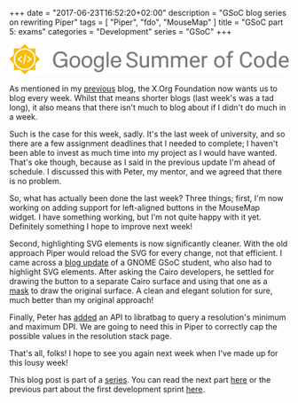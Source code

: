+++
date = "2017-06-23T16:52:20+02:00"
description = "GSoC blog series on rewriting Piper"
tags = [ "Piper", "fdo", "MouseMap" ]
title = "GSoC part 5: exams"
categories = "Development"
series = "GSoC"
+++

![GSoC logo horizontal](/img/blog/gsoc-part-1/GSoC-logo-horizontal.svg)

As mentioned in my [previous](/blog/gsoc-part-4) blog, the X.Org Foundation now
wants us to blog every week. Whilst that means shorter blogs (last week's was a
tad long), it also means that there isn't much to blog about if I didn't do much
in a week.

Such is the case for this week, sadly. It's the last week of university, and so
there are a few assignment deadlines that I needed to complete; I haven't been
able to invest as much time into my project as I would have wanted. That's oke
though, because as I said in the previous update I'm ahead of schedule. I
discussed this with Peter, my mentor, and we agreed that there is no problem.

So, what has actually been done the last week? Three things; first, I'm now
working on adding support for left-aligned buttons in the MouseMap widget. I
have something working, but I'm not quite happy with it yet. Definitely
something I hope to improve next week!

Second, highlighting SVG elements is now significantly cleaner. With the old
approach Piper would reload the SVG for every change, not that efficient. I came
across a [blog update](https://theawless.github.io/GSoC-Report-1/) of a GNOME
GSoC student, who also had to highlight SVG elements. After asking the Cairo
developers, he settled for drawing the button to a separate Cairo surface and
using that one as a [mask](https://www.cairographics.org/tutorial/#L3mask) to
draw the original surface. A clean and elegant solution for sure, much better
than my original approach!

Finally, Peter has [added](https://github.com/libratbag/libratbag/pull/183) an
API to libratbag to query a resolution's minimum and maximum DPI. We are going
to need this in Piper to correctly cap the possible values in the resolution
stack page.

That's all, folks! I hope to see you again next week when I've made up for this
lousy week!

This blog post is part of a [series](/series/gsoc/). You can read the next part
[here](/blog/gsoc-part-6) or the previous part about the first development
sprint [here](/blog/gsoc-part-4).

